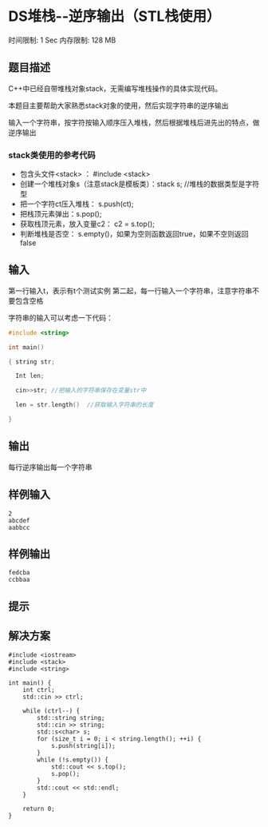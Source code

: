 # DS堆栈--逆序输出（STL栈使用）

时间限制: 1 Sec  内存限制: 128 MB

## 题目描述
C++中已经自带堆栈对象stack，无需编写堆栈操作的具体实现代码。

本题目主要帮助大家熟悉stack对象的使用，然后实现字符串的逆序输出

输入一个字符串，按字符按输入顺序压入堆栈，然后根据堆栈后进先出的特点，做逆序输出

### stack类使用的参考代码

- 包含头文件\<stack>  ：  #include \<stack>
- 创建一个堆栈对象s（注意stack是模板类）：stack <char>  s; //堆栈的数据类型是字符型
- 把一个字符ct压入堆栈： s.push(ct);
- 把栈顶元素弹出：s.pop();
- 获取栈顶元素，放入变量c2： c2 = s.top();
- 判断堆栈是否空： s.empty()，如果为空则函数返回true，如果不空则返回false

## 输入
第一行输入t，表示有t个测试实例
第二起，每一行输入一个字符串，注意字符串不要包含空格

字符串的输入可以考虑一下代码：

```c
#include <string>

int main()

{ string str;

  Int len;

  cin>>str; //把输入的字符串保存在变量str中

  len = str.length()  //获取输入字符串的长度

}
```

## 输出
每行逆序输出每一个字符串

## 样例输入
```text
2
abcdef
aabbcc
```

## 样例输出
```text
fedcba
ccbbaa
```

## 提示

## 解决方案

```text
#include <iostream>
#include <stack>
#include <string>

int main() {
    int ctrl;
    std::cin >> ctrl;

    while (ctrl--) {
        std::string string;
        std::cin >> string;
        std::s<char> s;
        for (size_t i = 0; i < string.length(); ++i) {
            s.push(string[i]);
        }
        while (!s.empty()) {
            std::cout << s.top();
            s.pop();
        }
        std::cout << std::endl;
    }

    return 0;
}
```